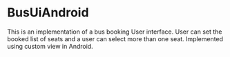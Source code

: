# BusUiAndroid
This is an implementation of a bus booking User interface. User can set the booked list of seats and a user can select more than one seat.
Implemented using custom view in Android.
